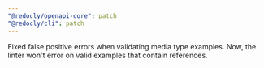 ```yaml
---
"@redocly/openapi-core": patch
"@redocly/cli": patch
---
```


Fixed false positive errors when validating media type examples. Now, the linter won't error on valid examples that contain references.
